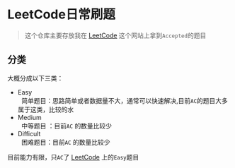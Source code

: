 # LeetCode日常刷题

> 这个仓库主要存放我在 [LeetCode](https://leetcode.com/) 这个网站上拿到``Accepted``的题目

## 分类
大概分成以下三类：

- Easy  
    简单题目：思路简单或者数据量不大，通常可以快速解决,目前``AC``的题目大多属于这类，比较的水
- Medium  
    中等题目 ：目前``AC`` 的数量比较少
- Difficult  
    困难题目：目前``AC`` 的数量比较少

目前能力有限，只``AC``了 [LeetCode](https://leetcode.com/) 上的``Easy``题目
